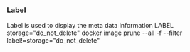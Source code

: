 ### Label ###

Label is used to display the meta data information 
LABEL storage="do_not_delete"
docker image prune --all -f --filter label!=storage="do_not_delete"